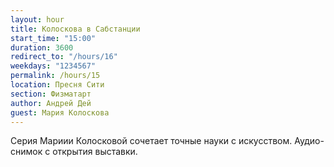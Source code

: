 ```yaml
---
layout: hour
title: Колоскова в Сабстанции
start_time: "15:00"
duration: 3600
redirect_to: "/hours/16"
weekdays: "1234567"
permalink: /hours/15
location: Пресня Сити
section: Физматарт
author: Андрей Дей
guest: Мария Колоскова  
---
```


Серия Мариии Колосковой сочетает точные науки с искусством. Аудио-снимок с открытия выставки.
